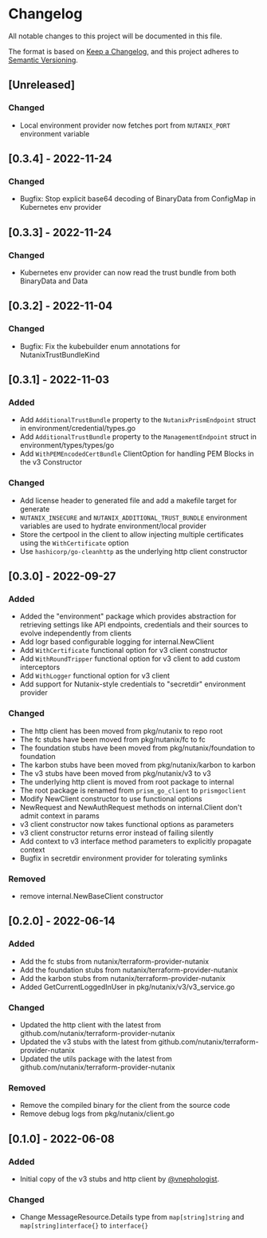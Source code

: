 # Changelog
All notable changes to this project will be documented in this file.

The format is based on [Keep a Changelog](https://keepachangelog.com/en/1.0.0/),
and this project adheres to [Semantic Versioning](https://semver.org/spec/v2.0.0.html).

## [Unreleased]
### Changed
- Local environment provider now fetches port from `NUTANIX_PORT` environment variable

## [0.3.4] - 2022-11-24
### Changed
- Bugfix: Stop explicit base64 decoding of BinaryData from ConfigMap in Kubernetes env provider

## [0.3.3] - 2022-11-24
### Changed
- Kubernetes env provider can now read the trust bundle from both BinaryData and Data


## [0.3.2] - 2022-11-04
### Changed
- Bugfix: Fix the kubebuilder enum annotations for NutanixTrustBundleKind

## [0.3.1] - 2022-11-03
### Added
- Add `AdditionalTrustBundle` property to the `NutanixPrismEndpoint` struct in environment/credential/types.go
- Add `AdditionalTrustBundle` property to the `ManagementEndpoint` struct in environment/types/types/go
- Add `WithPEMEncodedCertBundle` ClientOption for handling PEM Blocks in the v3 Constructor

### Changed
- Add license header to generated file and add a makefile target for generate
- `NUTANIX_INSECURE` and `NUTANIX_ADDITIONAL_TRUST_BUNDLE` environment variables are used to hydrate environment/local provider
- Store the certpool in the client to allow injecting multiple certificates using the `WithCertificate` option
- Use `hashicorp/go-cleanhttp` as the underlying http client constructor

## [0.3.0] - 2022-09-27
### Added
- Added the "environment" package which provides abstraction for retrieving settings like API endpoints, credentials and their sources to evolve independently from clients
- Add logr based configurable logging for internal.NewClient
- Add `WithCertificate` functional option for v3 client constructor
- Add `WithRoundTripper` functional option for v3 client to add custom interceptors
- Add `WithLogger` functional option for v3 client
- Add support for Nutanix-style credentials to "secretdir" environment provider

### Changed
- The http client has been moved from pkg/nutanix to repo root
- The fc stubs have been moved from pkg/nutanix/fc to fc
- The foundation stubs have been moved from pkg/nutanix/foundation to foundation
- The karbon stubs have been moved from pkg/nutanix/karbon to karbon
- The v3 stubs have been moved from pkg/nutanix/v3 to v3
- The underlying http client is moved from root package to internal
- The root package is renamed from `prism_go_client` to `prismgoclient`
- Modify NewClient constructor to use functional options
- NewRequest and NewAuthRequest methods on internal.Client don't admit context in params
- v3 client constructor now takes functional options as parameters
- v3 client constructor returns error instead of failing silently
- Add context to v3 interface method parameters to explicitly propagate context
- Bugfix in secretdir environment provider for tolerating symlinks

### Removed
- remove internal.NewBaseClient constructor

## [0.2.0] - 2022-06-14
### Added
- Add the fc stubs from nutanix/terraform-provider-nutanix
- Add the foundation stubs from nutanix/terraform-provider-nutanix
- Add the karbon stubs from nutanix/terraform-provider-nutanix
- Added GetCurrentLoggedInUser in pkg/nutanix/v3/v3_service.go

### Changed
- Updated the http client with the latest from github.com/nutanix/terraform-provider-nutanix
- Updated the v3 stubs with the latest from github.com/nutanix/terraform-provider-nutanix
- Updated the utils package with the latest from github.com/nutanix/terraform-provider-nutanix

### Removed
- Remove the compiled binary for the client from the source code
- Remove debug logs from pkg/nutanix/client.go


## [0.1.0] - 2022-06-08
### Added
- Initial copy of the v3 stubs and http client by [@vnephologist](https://github.com/vnephologist).

### Changed
- Change MessageResource.Details type from `map[string]string` and `map[string]interface{}` to `interface{}`


